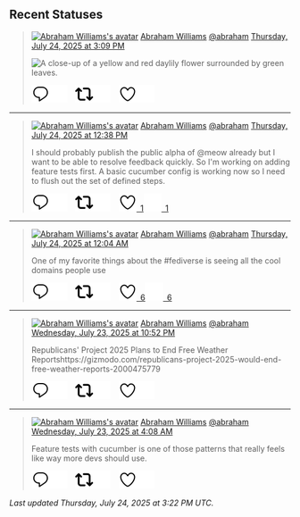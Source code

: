 ## Recent Statuses

> <a href="https://indieweb.social/@abraham"><img alt="Abraham Williams's avatar" src="https://cdn.masto.host/indiewebsocial/accounts/avatars/109/292/540/382/343/163/original/d00f2e03ce9c85b1.jpg" height="24" width="24" ></a> [Abraham Williams](https://indieweb.social/@abraham) [@abraham](https://indieweb.social/@abraham) [Thursday, July 24, 2025 at 3:09 PM](https://indieweb.social/@abraham/114908842472364017)
>
> 
>
> ![A close-up of a yellow and red daylily flower surrounded by green leaves.](https://cdn.masto.host/indiewebsocial/media_attachments/files/114/908/842/212/039/521/original/c4a684fa167386b5.jpg)
>
> [![Reply](./images/reply_light.svg#gh-light-mode-only "Reply")](https://indieweb.social/@abraham/114908842472364017#gh-light-mode-only)[![Reply](./images/reply.svg#gh-dark-mode-only "Reply")](https://indieweb.social/@abraham/114908842472364017#gh-dark-mode-only)&emsp;[![Boost](./images/retweet_light.svg#gh-light-mode-only "Boost")](https://indieweb.social/@abraham/114908842472364017#gh-light-mode-only)[![Boost](./images/retweet.svg#gh-dark-mode-only "Boost")](https://indieweb.social/@abraham/114908842472364017#gh-dark-mode-only)&emsp;[![Favorite](./images/like_light.svg#gh-light-mode-only "Favorite")](https://indieweb.social/@abraham/114908842472364017#gh-light-mode-only)[![Favorite](./images/like.svg#gh-dark-mode-only "Favorite")](https://indieweb.social/@abraham/114908842472364017#gh-dark-mode-only)


---

> <a href="https://indieweb.social/@abraham"><img alt="Abraham Williams's avatar" src="https://cdn.masto.host/indiewebsocial/accounts/avatars/109/292/540/382/343/163/original/d00f2e03ce9c85b1.jpg" height="24" width="24" ></a> [Abraham Williams](https://indieweb.social/@abraham) [@abraham](https://indieweb.social/@abraham) [Thursday, July 24, 2025 at 12:38 PM](https://indieweb.social/@abraham/114908248499726939)
>
> I should probably publish the public alpha of @meow already but I want to be able to resolve feedback quickly. So I&#39;m working on adding feature tests first. A basic cucumber config is working now so I need to flush out the set of defined steps.
>
> [![Reply](./images/reply_light.svg#gh-light-mode-only "Reply")](https://indieweb.social/@abraham/114908248499726939#gh-light-mode-only)[![Reply](./images/reply.svg#gh-dark-mode-only "Reply")](https://indieweb.social/@abraham/114908248499726939#gh-dark-mode-only)&emsp;[![Boost](./images/retweet_light.svg#gh-light-mode-only "Boost")](https://indieweb.social/@abraham/114908248499726939#gh-light-mode-only)[![Boost](./images/retweet.svg#gh-dark-mode-only "Boost")](https://indieweb.social/@abraham/114908248499726939#gh-dark-mode-only)&emsp;[![Favorite](./images/like_light.svg#gh-light-mode-only "Favorite")&ensp;1](https://indieweb.social/@abraham/114908248499726939#gh-light-mode-only)[![Favorite](./images/like.svg#gh-dark-mode-only "Favorite")&ensp;1](https://indieweb.social/@abraham/114908248499726939#gh-dark-mode-only)


---

> <a href="https://indieweb.social/@abraham"><img alt="Abraham Williams's avatar" src="https://cdn.masto.host/indiewebsocial/accounts/avatars/109/292/540/382/343/163/original/d00f2e03ce9c85b1.jpg" height="24" width="24" ></a> [Abraham Williams](https://indieweb.social/@abraham) [@abraham](https://indieweb.social/@abraham) [Thursday, July 24, 2025 at 12:04 AM](https://indieweb.social/@abraham/114905281844137476)
>
> One of my favorite things about the #fediverse is seeing all the cool domains people use
>
> [![Reply](./images/reply_light.svg#gh-light-mode-only "Reply")](https://indieweb.social/@abraham/114905281844137476#gh-light-mode-only)[![Reply](./images/reply.svg#gh-dark-mode-only "Reply")](https://indieweb.social/@abraham/114905281844137476#gh-dark-mode-only)&emsp;[![Boost](./images/retweet_light.svg#gh-light-mode-only "Boost")](https://indieweb.social/@abraham/114905281844137476#gh-light-mode-only)[![Boost](./images/retweet.svg#gh-dark-mode-only "Boost")](https://indieweb.social/@abraham/114905281844137476#gh-dark-mode-only)&emsp;[![Favorite](./images/like_light.svg#gh-light-mode-only "Favorite")&ensp;6](https://indieweb.social/@abraham/114905281844137476#gh-light-mode-only)[![Favorite](./images/like.svg#gh-dark-mode-only "Favorite")&ensp;6](https://indieweb.social/@abraham/114905281844137476#gh-dark-mode-only)


---

> <a href="https://indieweb.social/@abraham"><img alt="Abraham Williams's avatar" src="https://cdn.masto.host/indiewebsocial/accounts/avatars/109/292/540/382/343/163/original/d00f2e03ce9c85b1.jpg" height="24" width="24" ></a> [Abraham Williams](https://indieweb.social/@abraham) [@abraham](https://indieweb.social/@abraham) [Wednesday, July 23, 2025 at 10:52 PM](https://indieweb.social/@abraham/114904997758372890)
>
> Republicans&#39; Project 2025 Plans to End Free Weather Reportshttps://gizmodo.com/republicans-project-2025-would-end-free-weather-reports-2000475779
>
> [![Reply](./images/reply_light.svg#gh-light-mode-only "Reply")](https://indieweb.social/@abraham/114904997758372890#gh-light-mode-only)[![Reply](./images/reply.svg#gh-dark-mode-only "Reply")](https://indieweb.social/@abraham/114904997758372890#gh-dark-mode-only)&emsp;[![Boost](./images/retweet_light.svg#gh-light-mode-only "Boost")](https://indieweb.social/@abraham/114904997758372890#gh-light-mode-only)[![Boost](./images/retweet.svg#gh-dark-mode-only "Boost")](https://indieweb.social/@abraham/114904997758372890#gh-dark-mode-only)&emsp;[![Favorite](./images/like_light.svg#gh-light-mode-only "Favorite")](https://indieweb.social/@abraham/114904997758372890#gh-light-mode-only)[![Favorite](./images/like.svg#gh-dark-mode-only "Favorite")](https://indieweb.social/@abraham/114904997758372890#gh-dark-mode-only)


---

> <a href="https://indieweb.social/@abraham"><img alt="Abraham Williams's avatar" src="https://cdn.masto.host/indiewebsocial/accounts/avatars/109/292/540/382/343/163/original/d00f2e03ce9c85b1.jpg" height="24" width="24" ></a> [Abraham Williams](https://indieweb.social/@abraham) [@abraham](https://indieweb.social/@abraham) [Wednesday, July 23, 2025 at 4:08 AM](https://indieweb.social/@abraham/114900579933179191)
>
> Feature tests with cucumber is one of those patterns that really feels like way more devs should use.
>
> [![Reply](./images/reply_light.svg#gh-light-mode-only "Reply")](https://indieweb.social/@abraham/114900579933179191#gh-light-mode-only)[![Reply](./images/reply.svg#gh-dark-mode-only "Reply")](https://indieweb.social/@abraham/114900579933179191#gh-dark-mode-only)&emsp;[![Boost](./images/retweet_light.svg#gh-light-mode-only "Boost")](https://indieweb.social/@abraham/114900579933179191#gh-light-mode-only)[![Boost](./images/retweet.svg#gh-dark-mode-only "Boost")](https://indieweb.social/@abraham/114900579933179191#gh-dark-mode-only)&emsp;[![Favorite](./images/like_light.svg#gh-light-mode-only "Favorite")](https://indieweb.social/@abraham/114900579933179191#gh-light-mode-only)[![Favorite](./images/like.svg#gh-dark-mode-only "Favorite")](https://indieweb.social/@abraham/114900579933179191#gh-dark-mode-only)


_Last updated Thursday, July 24, 2025 at 3:22 PM UTC._
